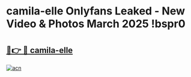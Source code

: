 # camila-elle Onlyfans Leaked - New Video & Photos March 2025 !bspr0

# <h2><a href="https://eguj66.iuczelnia.edu.pl?title=camila-elle&ref=bspr0">🔗👉 🔴 camila-elle</a></h2>

[![acn](https://github.com/user-attachments/assets/0f9c940e-d8b0-45ae-aac7-cd30a18b3e1c)](https://eguj66.iuczelnia.edu.pl?title=camila-elle&ref=bspr0)

